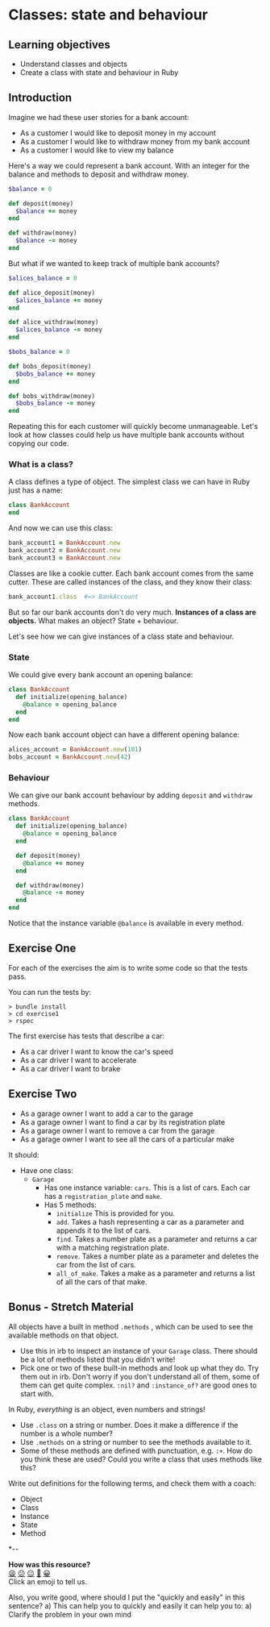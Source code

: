 # Classes: state and behaviour

## Learning objectives

* Understand classes and objects
* Create a class with state and behaviour in Ruby

## Introduction

Imagine we had these user stories for a bank account:

* As a customer I would like to deposit money in my account
* As a customer I would like to withdraw money from my bank account
* As a customer I would like to view my balance

Here's a way we could represent a bank account. With an integer for the balance
and methods to deposit and withdraw money.

```ruby
$balance = 0

def deposit(money)
  $balance += money
end

def withdraw(money)
  $balance -= money
end
```

But what if we wanted to keep track of multiple bank accounts?

```ruby
$alices_balance = 0

def alice_deposit(money)
  $alices_balance += money
end

def alice_withdraw(money)
  $alices_balance -= money
end

$bobs_balance = 0

def bobs_deposit(money)
  $bobs_balance += money
end

def bobs_withdraw(money)
  $bobs_balance -= money
end
```

Repeating this for each customer will quickly become unmanageable. Let's look at
how classes could help us have multiple bank accounts without copying our code.

### What is a class?

A class defines a type of object. The simplest class we can have in Ruby just has
a name:

```ruby
class BankAccount
end
```

And now we can use this class:

```ruby
bank_account1 = BankAccount.new
bank_account2 = BankAccount.new
bank_account3 = BankAccount.new
```

Classes are like a cookie cutter. Each bank account comes from the same cutter.
These are called instances of the class, and they know their class:

```ruby
bank_account1.class  #=> BankAccount
```

But so far our bank accounts don't do very much. **Instances of a class are objects.**
What makes an object? State + behaviour.

Let's see how we can give instances of a class state and behaviour.

### State

We could give every bank account an opening balance:

```ruby
class BankAccount
  def initialize(opening_balance)
    @balance = opening_balance
  end
end
```

Now each bank account object can have a different opening balance:

```ruby
alices_account = BankAccount.new(101)
bobs_account = BankAccount.new(42)
```

### Behaviour

We can give our bank account behaviour by adding `deposit` and `withdraw` methods.

```ruby
class BankAccount
  def initialize(opening_balance)
    @balance = opening_balance
  end

  def deposit(money)
    @balance += money
  end

  def withdraw(money)
    @balance -= money
  end
end
```

Notice that the instance variable `@balance` is available in every method.

## Exercise One

For each of the exercises the aim is to write some code so that the tests pass.

You can run the tests by:

```shell
> bundle install
> cd exercise1
> rspec
```

The first exercise has tests that describe a car:

* As a car driver I want to know the car's speed
* As a car driver I want to accelerate
* As a car driver I want to brake

## Exercise Two

* As a garage owner I want to add a car to the garage
* As a garage owner I want to find a car by its registration plate
* As a garage owner I want to remove a car from the garage
* As a garage owner I want to see all the cars of a particular make

It should:

* Have one class:
  * `Garage`
    * Has one instance variable:
      `cars`. This is a list of cars. Each car has a `registration_plate` and `make`.
    * Has 5 methods:
      * `initialize` This is provided for you.
      * `add`. Takes a hash representing a car as a parameter and appends it to the list of cars.
      * `find`. Takes a number plate as a parameter and returns a car with a matching registration plate.
      * `remove`. Takes a number plate as a parameter and deletes the car from the list of cars.
      * `all_of_make`. Takes a make as a parameter and returns a list of all the cars of that make.

## Bonus - Stretch Material

All objects have a built in method `.methods` , which can be used to see the available methods on that object.

* Use this in irb to inspect an instance of your `Garage` class. There should be a lot of methods listed that you didn't write!
* Pick one or two of these built-in methods and look up what they do. Try them out in irb. Don't worry if you don't understand all of them, some of them can get quite complex. `:nil?` and `:instance_of?` are good ones to start with.

In Ruby, _everything_ is an object, even numbers and strings!

* Use `.class` on a string or number. Does it make a difference if the number is a whole number?
* Use `.methods` on a string or number to see the methods available to it.
* Some of these methods are defined with punctuation, e.g. `:+`. How do you think these are used? Could you write a class that uses methods like this?

Write out definitions for the following terms, and check them with a coach:

* Object
* Class
* Instance
* State
* Method

<!-- BEGIN GENERATED SECTION DO NOT EDIT -->

*--

**How was this resource?**  
[😫](https://airtable.com/shrUJ3t7KLMqVRFKR?prefill_Repository=skills-workshops&prefill_File=ruby-fundamentals/class-syntax/README.md&prefill_Sentiment=😫) [😕](https://airtable.com/shrUJ3t7KLMqVRFKR?prefill_Repository=skills-workshops&prefill_File=ruby-fundamentals/class-syntax/README.md&prefill_Sentiment=😕) [😐](https://airtable.com/shrUJ3t7KLMqVRFKR?prefill_Repository=skills-workshops&prefill_File=ruby-fundamentals/class-syntax/README.md&prefill_Sentiment=😐) [🙂](https://airtable.com/shrUJ3t7KLMqVRFKR?prefill_Repository=skills-workshops&prefill_File=ruby-fundamentals/class-syntax/README.md&prefill_Sentiment=🙂) [😀](https://airtable.com/shrUJ3t7KLMqVRFKR?prefill_Repository=skills-workshops&prefill_File=ruby-fundamentals/class-syntax/README.md&prefill_Sentiment=😀)  
Click an emoji to tell us.

<!-- END GENERATED SECTION DO NOT EDIT -->

Also, you write good, where should I put the "quickly and easily" in this sentence?
a) This can help you to quickly and easily
it can help you to:
a) Clarify the problem in your own mind
